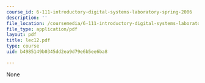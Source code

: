 ```yaml
---
course_id: 6-111-introductory-digital-systems-laboratory-spring-2006
description: ''
file_location: /coursemedia/6-111-introductory-digital-systems-laboratory-spring-2006/b4985149b0345dd2ea9d79e6b5ee6ba8_lec12.pdf
file_type: application/pdf
layout: pdf
title: lec12.pdf
type: course
uid: b4985149b0345dd2ea9d79e6b5ee6ba8

---
```

None